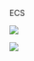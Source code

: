 ECS


![](http://ws1.sinaimg.cn/large/006gDTsUgy1g6fh22582lj30ks088mxh.jpg)

![](http://ws2.sinaimg.cn/large/006gDTsUgy1g6fh4ekf0hj319y0ht40y.jpg)

